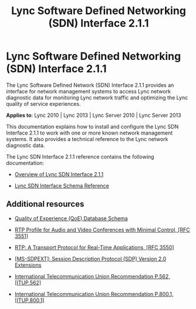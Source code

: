 ﻿---
title: Lync Software Defined Networking (SDN) Interface 2.1.1
TOCTitle: '@NoTitle'
ms:assetid: 2cc9aa1a-a180-4887-8e87-93450ab57106
ms:mtpsurl: https://msdn.microsoft.com/en-us/library/Dn785131(v=office.15)
ms:contentKeyID: 62952120
ms.date: 02/16/2015
mtps_version: v=office.15
---

# Lync Software Defined Networking (SDN) Interface 2.1.1

The Lync Software Defined Network (SDN) Interface 2.1.1 provides an interface for network management systems to access Lync network diagnostic data for monitoring Lync network traffic and optimizing the Lync quality of service experiences.


**Applies to**: Lync 2010 | Lync 2013 | Lync Server 2010 | Lync Server 2013

This documentation explains how to install and configure the Lync SDN Interface 2.1.1 to work with one or more known network management systems. It also provides a technical reference to the Lync network diagnostic data.

The Lync SDN Interface 2.1.1 reference contains the following documentation:

  - [Overview of Lync SDN Interface 2.1.1](overview-of-lync-sdn-interface-2-1-1.md)

  - [Lync SDN Interface Schema Reference](lync-sdn-interface-schema-reference.md)

## Additional resources

  - [Quality of Experience (QoE) Database Schema](http://technet.microsoft.com/en-us/library/gg398687.aspx)

  - [RTP Profile for Audio and Video Conferences with Minimal Control, \[RFC 3551\]](http://www.ietf.org/rfc/rfc3551.txt)

  - [RTP: A Transport Protocol for Real-Time Applications, \[RFC 3550\]](http://www.ietf.org/rfc/rfc3550.txt)

  - [\[MS-SDPEXT\]: Session Description Protocol (SDP) Version 2.0 Extensions](http://msdn.microsoft.com/en-us/library/cc431514\(v=office.12\).aspx)

  - [International Telecommunication Union Recommendation P.562, \[ITUP.562\]](http://www.itu.int/rec/t-rec-p.562-200405-i/en\))

  - [International Telecommunication Union Recommendation P.800.1, \[ITUP.800.1\]](http://www.itu.int/rec/t-rec-p.800.1-200607-i/en)

